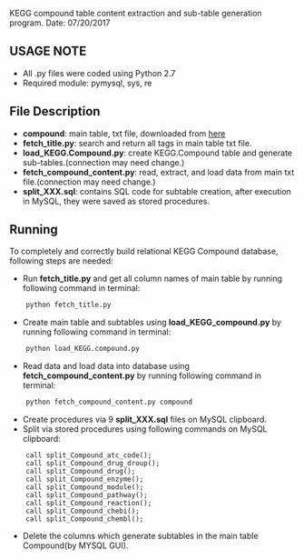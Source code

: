 KEGG compound table content extraction and sub-table generation program.
Date: 07/20/2017

USAGE NOTE
-----
- All .py files were coded using Python 2.7
- Required module: pymysql, sys, re

File Description
-----
- **compound**: main table, txt file, downloaded from [here](http://www.kegg.jp/kegg/download/)
- **fetch_title.py**: search and return all tags in main table txt file.
- **load_KEGG.Compound.py**: create KEGG.Compound table and generate sub-tables.(connection may need change.)
- **fetch_compound_content.py**: read, extract, and load data from main txt file.(connection may need change.)
- **split_XXX.sql**: contains SQL code for subtable creation, after execution in MySQL, they were saved as stored procedures. 

Running
-----
To completely and correctly build relational KEGG Compound database, following steps are needed:

- Run **fetch_title.py** and get all column names of main table by running following command in terminal:
```python
	python fetch_title.py
```
- Create main table and subtables using **load_KEGG_compound.py** by running following command in terminal: 
```python
	python load_KEGG.compound.py
```
- Read data and load data into database using **fetch_compound_content.py** by running following command in terminal:
```python
	python fetch_compound_content.py compound
```
- Create procedures via 9 **split_XXX.sql** files on MySQL clipboard.
- Split via stored procedures using following commands on MySQL clipboard:
```
	call split_Compound_atc_code();
	call split_Compound_drug_droup();
	call split_Compound_drug();
	call split_Compound_enzyme();
	call split_Compound_module();
	call split_Compound_pathway();
	call split_Compound_reaction();
	call split_Compound_chebi();
	call split_Compound_chembl();
```
- Delete the columns which generate subtables in the main table Compound(by MYSQL GUI).
